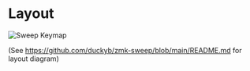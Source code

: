 # Layout 

![Sweep Keymap](https://user-images.githubusercontent.com/17833726/204335012-263298c1-559a-44a4-b272-12af052dbb07.svg)


(See https://github.com/duckyb/zmk-sweep/blob/main/README.md for layout diagram)

